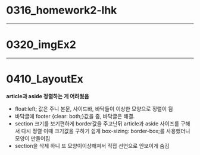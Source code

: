# 0316_homework2-lhk
-------------------
# 0320_imgEx2
----------------------
# 0410_LayoutEx
**article과 aside 정렬하는 게 어려웠음**

* float:left; 값은 주니 본문, 사이드바, 바닥들이 이상한 모양으로 정렬이 됨
* 바닥글에 footer {clear: both;}값을 줌, 바닥글은 해결.
* section 크기를 보기편하게 border값을 주고난뒤 article과 aside 사이즈를 구해서 다시 정렬
이때 크기값을 구하기 쉽게  box-sizing: border-box;를 사용했더니 모양이 만들어짐 
* section을 삭제 하니 또 모양이이상해져서 직접 선언으로 안보이게 숨김
